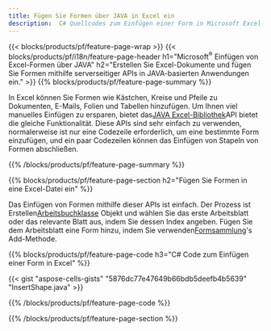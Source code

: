 ```yaml
---
title: Fügen Sie Formen über JAVA in Excel ein
description:  C# Quellcodes zum Einfügen einer Form in Microsoft Excel-Dateien mithilfe der JAVA-Bibliothek.
---
```

{{< blocks/products/pf/feature-page-wrap >}}
{{< blocks/products/pf/i18n/feature-page-header h1="Microsoft<sup>&reg;</sup> Einfügen von Excel-Formen über JAVA" h2="Erstellen Sie Excel-Dokumente und fügen Sie Formen mithilfe serverseitiger APIs in JAVA-basierten Anwendungen ein." >}}
{{% blocks/products/pf/feature-page-summary %}}

 In Excel können Sie Formen wie Kästchen, Kreise und Pfeile zu Dokumenten, E-Mails, Folien und Tabellen hinzufügen. Um Ihnen viel manuelles Einfügen zu ersparen, bietet das[JAVA Excel-Bibliothek](https://releases.aspose.com/cells/java/)API bietet die gleiche Funktionalität. Diese APIs sind sehr einfach zu verwenden, normalerweise ist nur eine Codezeile erforderlich, um eine bestimmte Form einzufügen, und ein paar Codezeilen können das Einfügen von Stapeln von Formen abschließen.

{{% /blocks/products/pf/feature-page-summary %}}

{{% blocks/products/pf/feature-page-section h2="Fügen Sie Formen in eine Excel-Datei ein" %}}

 Das Einfügen von Formen mithilfe dieser APIs ist einfach. Der Prozess ist Erstellen[Arbeitsbuchklasse](https://reference.aspose.com/cells/java/com.aspose.cells/workbook/) Objekt und wählen Sie das erste Arbeitsblatt oder das relevante Blatt aus, indem Sie dessen Index angeben. Fügen Sie dem Arbeitsblatt eine Form hinzu, indem Sie verwenden[Formsammlung](https://reference.aspose.com/cells/java/com.aspose.cells/shapecollection/)'s Add-Methode.

{{% blocks/products/pf/feature-page-code h3="C# Code zum Einfügen einer Form in Excel" %}}

{{< gist "aspose-cells-gists" "5876dc77e47649b66bdb5deefb4b5639" "InsertShape.java" >}}

{{% /blocks/products/pf/feature-page-code %}}

{{% /blocks/products/pf/feature-page-section %}}
